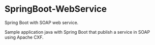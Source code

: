 # SpringBoot-WebService

Spring Boot with SOAP web service.

Sample application java with Spring Boot that publish a service in SOAP using Apache CXF.
